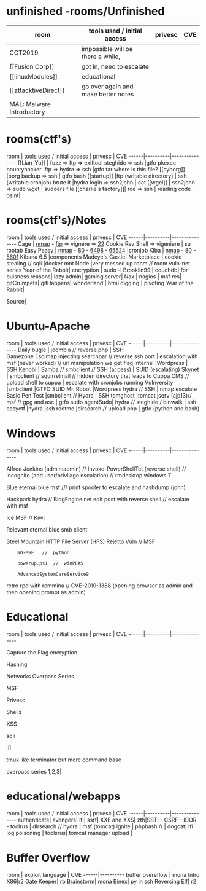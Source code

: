 # unfinished  -rooms/Unfinished
room | 		tools used / initial access		| privesc |CVE
-----|--------------------------------------|---------|-----
CCT2019	|	impossible will be there a while, |
[[Fusion Corp]]	| got in, need to escalate	|
[[linuxModules]] |   educational
[[attacktiveDirect]] | go over again and make better notes
MAL: Malware Introductory |

# rooms(ctf's)
room | 		tools used / initial access	| privesc | CVE
------|----------|---------------
[[Lian_Yu]]	| fuzz => ftp => exiftool steghide => ssh  |gtfo pkexec
bountyhacker |ftp => hydra => ssh |gtfo tar   where is this file?
[[cyborg]]		|borg backup => ssh | gtfo bash
[[startup]]		|ftp (writable directory) | ssh (writable cronjob)
brute it	|hydra login => ssh2john | cat 
[[wgel]]	|	ssh2john => sudo wget | sudoers file
[[charlie's factory]]| rce => ssh | reading code
osint|

# rooms(ctf's)/Notes
room | 		tools used / initial access	| privesc | CVE
------|----------|---------------
Cage	| [nmap](rooms(ctf's)/Notes/Cage/nmap) - [ftp](rooms(ctf's)/Notes/Cage/21) => vignere => [22](rooms(ctf's)/Notes/Cage/22) Cookie Rev Shell => vigeniere  | su rootab
Easy Peasy   | [nmap](rooms(ctf's)/Notes/Easy%20Peasy/nmap) - [80](rooms(ctf's)/Notes/Easy%20Peasy/80) - [6498](rooms(ctf's)/Notes/Easy%20Peasy/6498) - [65524](rooms(ctf's)/Notes/Easy%20Peasy/65524) |cronjob
Kiba  		| [nmap](rooms(ctf's)/Notes/Kiba/NMAP) - [80](rooms(ctf's)/Notes/Kiba/80) - [5601](rooms(ctf's)/Notes/Kiba/)	Kibana 6.5     |components
Madeye's Castle|
Marketplace  | cookie stealing // sqli |docker mnt
Node	|very messed up room  // room vuln-net series
Year of the Rabbit|	encryption | sudo -l
Brooklin99	|
couchdb|
for buisness reasons|
lazy admin|
gaming server|
Nax	|	nagios | msf
res|
gitCrumpets|
gitHappens|
wonderland	|	html digging  | pivoting 
Year of the Rabbit|

Source|


# Ubuntu-Apache
room | 		tools used / initial access	| privesc | CVE
------|----------|---------------
Daily bugle |	joombla  //  reverse.php  |  SSH  
Gamezone |	sqlmap injecting searchbar  // reverse ssh port | escalation with msf (never worked) // url manipulation we get flag 
Internal	|Wordpress  | SSH 
Kenobi	|	Samba  // smbclient  //  SSH  (access) |  SUID (escalating)
Skynet	|	smbclient // squirrelmail  //  hidden directory that leads to Cuppa CMS  //  upload shell to cuppa | escalate with cronjobs running
Vulnversity	|smbclient |GTFO SUID 
Mr. Robot	|Wordpress hydra // SSH | nmap escalate
Basic Pen Test	|smbclient // Hydra | SSH
tomghost	|tomcat jserv (ajp13)// msf // gpg and asc | gtfo sudo
agentSudo|	hydra // steghide / binwalk | ssh
easyctf		|hydra |ssh 
rootme		|dirsearch // upload php | gtfo  (python and bash)



# Windows
room | 		tools used / initial access	| privesc | CVE
------|----------|---------------

Alfred		Jenkins (admin:admin) // Invoke-PowerShellTct (reverse shell) // incognito (add user/privilage escalation) //  			rmdesktop windows 7

Blue		eternal blue  msf  ///  print spooler to escalate and hashdump (john) 

Hackpark	hydra // BlogEngine.net edit post with reverse shell //  escalate with msf 

Ice		MSF // Kiwi  

Relevant	eternal blue  smb client

Steel Mountain	HTTP File Server (HFS)  Rejetto Vuln  //  MSF

		NO-MSF   //  python 

		powerup.ps1  //  winPEAS 

		AdvancedSystemCareService9


retro		rpd with remmina //  CVE-2019-1388  (opening browser as admin and then opening prompt as admin)  







# Educational
room | 		tools used / initial access	| privesc | CVE
------|----------|---------------



Capture the Flag 		encryption 

Hashing

Networks
Overpass Series


MSF

Privesc

Shellz

XSS

sqli

lfi

tmux  like terminator but more command base

overpass series 1,2,3|




# educational/webapps
room | 		tools used / initial access	| privesc | CVE
------|----------|---------------
authenticate|
avengers|
lfi|
ssrf|
XXE and XXS|
zth|SSTI - CSRF - IDOR - 
toolrus	|	dirsearch // hydra | msf (tomcat)
ignite	|	phpbash // |
dogcat| 		lfi  log poisoning |
toolsrus|	tomcat manager upload |

# Buffer Overflow
room | 		exploit language | CVE
------|----------
buffer overeflow | mona
Intro X86|r2
Gate Keeper| rb
Brainstorm| mona
Binex| py in ssh 
Reversing Elf| r2 

